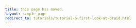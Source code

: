 ```yaml
---
title: this page has moved.
layout: simple_page
redirect_to: tutorials/tutorial-a-first-look-at-druid.html
---
```

